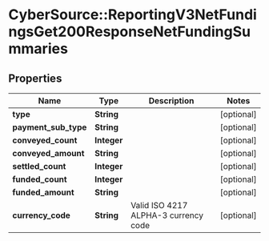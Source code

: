 # CyberSource::ReportingV3NetFundingsGet200ResponseNetFundingSummaries

## Properties
Name | Type | Description | Notes
------------ | ------------- | ------------- | -------------
**type** | **String** |  | [optional] 
**payment_sub_type** | **String** |  | [optional] 
**conveyed_count** | **Integer** |  | [optional] 
**conveyed_amount** | **String** |  | [optional] 
**settled_count** | **Integer** |  | [optional] 
**funded_count** | **Integer** |  | [optional] 
**funded_amount** | **String** |  | [optional] 
**currency_code** | **String** | Valid ISO 4217 ALPHA-3 currency code | [optional] 


